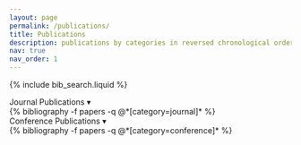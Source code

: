 ```yaml
---
layout: page
permalink: /publications/
title: Publications
description: publications by categories in reversed chronological order. generated by jekyll-scholar.
nav: true
nav_order: 1
---
```


<!-- Bibsearch Feature -->

{% include bib_search.liquid %}

<div class="publications">

  <!--  Journal Section -->
  <div class="pub-section-header" onclick="toggleSection('journal-list')">
     Journal Publications
    <span class="toggle-icon">▾</span>
  </div>
  <div id="journal-list">
    {% bibliography -f papers -q @*[category=journal]* %}
  </div>

  <!--  Conference Section -->
  <div class="pub-section-header" onclick="toggleSection('conference-list')">
     Conference Publications
    <span class="toggle-icon">▾</span>
  </div>
  <div id="conference-list">
    {% bibliography -f papers -q @*[category=conference]* %}
  </div>

</div>

<script>
function toggleSection(id) {
  const section = document.getElementById(id);
  const icon = section.previousElementSibling.querySelector('.toggle-icon');
  if (section.style.display === 'none') {
    section.style.display = 'block';
    icon.textContent = '▾';
  } else {
    section.style.display = 'none';
    icon.textContent = '▸';
  }
}
</script>
